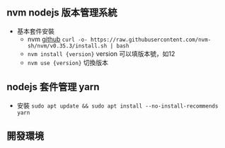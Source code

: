 ## nvm nodejs 版本管理系統 ##
- 基本套件安裝
  - nvm [github](https://github.com/nvm-sh/nvm)
    `curl -o- https://raw.githubusercontent.com/nvm-sh/nvm/v0.35.3/install.sh | bash`
  - `nvm install {version}` version 可以填版本號，如12
  - `nvm use {version}` 切換版本


## nodejs 套件管理 yarn ##
  - 安裝
    `sudo apt update && sudo apt install --no-install-recommends yarn`

## 開發環境 ##
